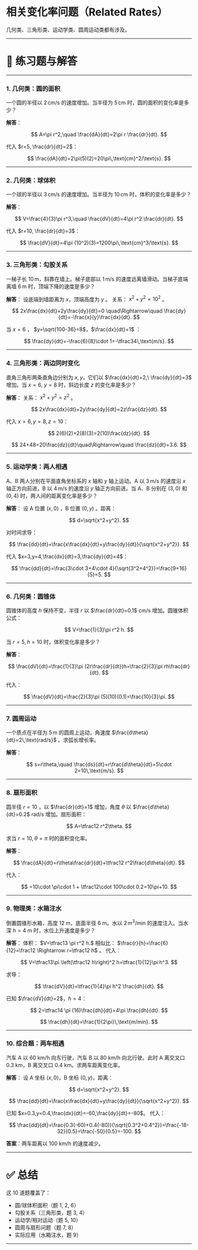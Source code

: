 # **相关变化率问题（Related Rates）** 
几何类、三角形类、运动学类、圆周运动类都有涉及。

---

# 📘 练习题与解答

---

### 1. 几何类：圆的面积

一个圆的半径以 $2\,\text{cm/s}$ 的速度增加。当半径为 $5\,\text{cm}$ 时，圆的面积的变化率是多少？

**解答**：

$$
A=\pi r^2,\quad \frac{dA}{dt}=2\pi r \frac{dr}{dt}.
$$

代入 $r=5, \frac{dr}{dt}=2$：

$$
\frac{dA}{dt}=2\pi(5)(2)=20\pi\,\text{cm}^2/\text{s}.
$$

---

### 2. 几何类：球体积

一个球的半径以 $3\,\text{cm/s}$ 的速度增加。当半径为 $10\,\text{cm}$ 时，体积的变化率是多少？

**解答**：

$$
V=\frac{4}{3}\pi r^3,\quad \frac{dV}{dt}=4\pi r^2 \frac{dr}{dt}.
$$

代入 $r=10, \frac{dr}{dt}=3$：

$$
\frac{dV}{dt}=4\pi (10^2)(3)=1200\pi\,\text{cm}^3/\text{s}.
$$

---

### 3. 三角形类：勾股关系

一梯子长 $10\,\text{m}$，斜靠在墙上。梯子底部以 $1\,\text{m/s}$ 的速度远离墙滑动。当梯子底端离墙 $6\,\text{m}$ 时，顶端下降的速度是多少？

**解答**：
设底端到墙距离为 $x$，顶端高度为 $y$ 。
关系： $x^2+y^2=10^2$ 。

$$
2x\frac{dx}{dt}+2y\frac{dy}{dt}=0 \quad\Rightarrow\quad \frac{dy}{dt}=-\frac{x}{y}\frac{dx}{dt}.
$$

当 $x=6$ ， $y=\sqrt{100-36}=8$，$\frac{dx}{dt}=1$ ：

$$
\frac{dy}{dt}=-\frac{6}{8}\cdot 1=-\tfrac34\,\text{m/s}.
$$

---

### 4. 三角形类：两边同时变化

直角三角形两条直角边分别为 $x,y$，它们以 $\frac{dx}{dt}=2,\ \frac{dy}{dt}=3$ 增加。当 $x=6,\ y=8$ 时，斜边长度 $z$ 的变化率是多少？

**解答**：
关系： $x^2+y^2=z^2$ 。

$$
2x\frac{dx}{dt}+2y\frac{dy}{dt}=2z\frac{dz}{dt}.
$$

代入 $x=6, y=8, z=10$：

$$
2(6)(2)+2(8)(3)=2(10)\frac{dz}{dt}.
$$

$$
24+48=20\frac{dz}{dt}\quad\Rightarrow\quad \frac{dz}{dt}=3.6.
$$

---

### 5. 运动学类：两人相遇

A、B 两人分别在平面直角坐标系的 $x$ 轴和 $y$ 轴上运动。A 以 $3\,\text{m/s}$ 的速度沿 $x$ 轴正方向前进，B 以 $4\,\text{m/s}$ 的速度沿 $y$ 轴正方向前进。当 A、B 分别在 $(3,0)$ 和 $(0,4)$ 时，两人间的距离变化率是多少？

**解答**：
设 A 位置 $(x,0)$ ，B 位置 $(0,y)$ 。距离：

$$
d=\sqrt{x^2+y^2}.
$$

对时间求导：

$$
\frac{dd}{dt}=\frac{x\frac{dx}{dt}+y\frac{dy}{dt}}{\sqrt{x^2+y^2}}.
$$

代入 $x=3,y=4,\frac{dx}{dt}=3,\frac{dy}{dt}=4$：

$$
\frac{dd}{dt}=\frac{3\cdot 3+4\cdot 4}{\sqrt{3^2+4^2}}=\frac{9+16}{5}=5.
$$

---

### 6. 几何类：圆锥体

圆锥体的高度 $h$ 保持不变，半径 $r$ 以 $\frac{dr}{dt}=0.1$ cm/s 增加。圆锥体积公式：

$$
V=\frac{1}{3}\pi r^2 h.
$$

当 $r=5,h=10$ 时，体积变化率是多少？

**解答**：

$$
\frac{dV}{dt}=\frac{1}{3}\pi (2r\frac{dr}{dt})h=\frac{2}{3}\pi rh\frac{dr}{dt}.
$$

代入：

$$
\frac{dV}{dt}=\frac{2}{3}\pi (5)(10)(0.1)=\frac{10}{3}\pi.
$$

---

### 7. 圆周运动

一个质点在半径为 $5\,\text{m}$ 的圆周上运动，角速度 $\frac{d\theta}{dt}=2\,\text{rad/s}$ 。求弧长增长率。

**解答**：

$$
s=r\theta,\quad \frac{ds}{dt}=r\frac{d\theta}{dt}=5\cdot 2=10\,\text{m/s}.
$$

---

### 8. 扇形面积

圆半径 $r=10$ ，以 $\frac{dr}{dt}=1$ 增加，角度 $\theta$ 以 $\frac{d\theta}{dt}=0.2$ rad/s 增加。扇形面积：

$$
A=\tfrac12 r^2\theta.
$$

求当 $r=10,\theta=\pi$ 时的面积变化率。

**解答**：

$$
\frac{dA}{dt}=r\theta\frac{dr}{dt}+\tfrac12 r^2\frac{d\theta}{dt}.
$$

代入：

$$
=10\cdot \pi\cdot 1 + \tfrac12\cdot 100\cdot 0.2=10\pi+10.
$$

---

### 9. 物理类：水箱注水

倒置圆锥形水箱，高度 $12$ m，底面半径 $6$ m。水以 $2\,\text{m}^3/\text{min}$ 的速度注入。当水深 $h=4$ m 时，水位上升速度是多少？

**解答**：
体积： $V=\tfrac13 \pi r^2 h.$
相似比： $\frac{r}{h}=\frac{6}{12}=\frac12 \Rightarrow r=\tfrac12 h$ 。
代入：

$$
V=\tfrac13\pi \left(\tfrac12 h\right)^2 h=\tfrac{1}{12}\pi h^3.
$$

求导：

$$
\frac{dV}{dt}=\tfrac{1}{4}\pi h^2 \frac{dh}{dt}.
$$

已知 $\frac{dV}{dt}=2$，$h=4$：

$$
2=\tfrac14 \pi (16)\frac{dh}{dt}=4\pi \frac{dh}{dt}.
$$

$$
\frac{dh}{dt}=\frac{1}{2\pi}\,\text{m/min}.
$$

---

### 10. 综合题：两车相遇

汽车 A 以 $60$ km/h 向东行驶，汽车 B 以 $80$ km/h 向北行驶。此时 A 离交叉口 0.3 km，B 离交叉口 0.4 km。求两车距离变化率。

**解答**：
设 A 坐标 $(x,0)$，B 坐标 $(0,y)$，距离：

$$
d=\sqrt{x^2+y^2}.
$$

$$
\frac{dd}{dt}=\frac{x\frac{dx}{dt}+y\frac{dy}{dt}}{\sqrt{x^2+y^2}}.
$$

已知 $x=0.3,y=0.4,\frac{dx}{dt}=-60,\frac{dy}{dt}=-80$。
代入：

$$
\frac{dd}{dt}=\frac{0.3(-60)+0.4(-80)}{\sqrt{0.3^2+0.4^2}}=\frac{-18-32}{0.5}=\frac{-50}{0.5}=-100.
$$

**答案**：两车距离以 $100$ km/h 的速度减少。

---

# ✅ 总结

这 10 道题覆盖了：

* 圆/球体积面积（题 1, 2, 6）
* 勾股关系（三角形类，题 3, 4）
* 运动学/相对运动（题 5, 10）
* 圆周与扇形问题（题 7, 8）
* 实际应用（水箱注水，题 9）

---


